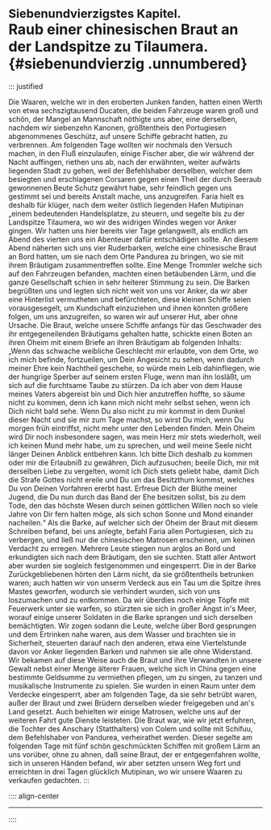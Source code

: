 # <small>Siebenundvierzigstes Kapitel.</small><br />Raub einer chinesischen Braut an der Landspitze zu Tilaumera.{#siebenundvierzig .unnumbered}

::: justified

Die Waaren, welche wir in den eroberten Junken fanden, hatten einen Werth von
etwa sechszigtausend Ducaten, die beiden Fahrzeuge waren groß und schön, der
Mangel an Mannschaft nöthigte uns aber, eine derselben, nachdem wir siebenzehn
Kanonen, größtentheis den Portugiesen abgenommenes Geschütz, auf unsere Schiffe
gebracht hatten, zu verbrennen. Am folgenden Tage wollten wir nochmals den
Versuch machen, in den Fluß einzulaufen, einige Fischer aber, die wir während
der Nacht auffingen, riethen uns ab, nach der erwähnten, weiter aufwärts
liegenden Stadt zu gehen, weil der Befehlshaber derselben, welcher dem besiegten
und erschlagenen Corsaren gegen einen Theil der durch Seeraub gewonnenen Beute
Schutz gewährt habe, sehr feindlich gegen uns gestimmt sei und bereits Anstalt
mache, uns anzugreifen. Faria hielt es deshalb für klüger, nach dem weiter
östlich liegenden Hafen Mutipinan „einem bedeutenden Handelsplatze, zu steuern,
und segelte bis zu der Landspitze Tilaumera, wo wir des widrigen Windes wegen
vor Anker gingen. Wir hatten uns hier bereits vier Tage gelangweilt, als endlich
am Abend des vierten uns ein Abenteuer dafür entschädigen sollte. An diesem
Abend näherten sich uns vier Ruderbarken, welche eine chinesische Braut an Bord
hatten, um sie nach dem Orte Pandurea zu bringen, wo sie mit ihrem Bräutigam
zusammentreffen sollte. Eine Menge Trommler welche sich auf den Fahrzeugen
befanden, machten einen betäubenden Lärm, und die ganze Gesellschaft schien in
sehr heiterer Stimmung zu sein. Die Barken begrüßten uns und legten sich nicht
weit von uns vor Anker, da wir aber eine Hinterlist vermutheten und
befürchteten, diese kleinen Schiffe seien vorausgesegelt, um Kundschaft
einzuziehen und ihnen könnten größere folgen, um uns anzugreifen, so waren wir
auf unserer Hut, aber ohne Ursache. Die Braut, welche unsere Schiffe anfangs für
das Geschwader des ihr entgegeneilenden Bräutigams gehalten hatte, schickte
einen Boten an ihren Oheim mit einem Briefe an ihren Bräutigam ab folgenden
Inhalts: „Wenn das schwache weibliche Geschlecht mir erlaubte, von dem Orte, wo
ich mich befinde, fortzueilen, um Dein Angesicht zu sehen, wenn dadurch meiner
Ehre kein Nachtheil geschehe, so würde mein Leib dahinfliegen, wie der hungrige
Sperber auf seinem ersten Fluge, wenn man ihn losläßt, um sich auf die
furchtsame Taube zu stürzen. Da ich aber von dem Hause meines Vaters abgereist
bin und Dich hier anzutreffen hoffte, so säume nicht zu kommen, denn ich kann
mich nicht mehr selbst sehen, wenn ich Dich nicht bald sehe. Wenn Du also nicht
zu mir kommst in dem Dunkel dieser Nacht und sie mir zum Tage machst, so wirst
Du mich, wenn Du morgen früh eintriffst, nicht mehr unter den Lebenden finden.
Mein Oheim wird Dir noch insbesondere sagen, was mein Herz mir stets wiederholt,
weil ich keinen Mund mehr habe, um zu sprechen, und weil meine Seele nicht
länger Deinen Anblick entbehren kann. Ich bitte Dich deshalb zu kommen oder mir
die Erlaubniß zu gewähren, Dich aufzusuchen; beeile Dich, mir mit derselben
Liebe zu vergelten, womit ich Dich stets geliebt habe, damit Dich die Strafe
Gottes nicht ereile und Du um das Besitzthum kommst, welches Du von Deinen
Vorfahren ererbt hast. Erfreue Dich der Blüthe meiner Jugend, die Du nun durch
das Band der Ehe besitzen sollst, bis zu dem Tode, den das höchste Wesen durch
seinen göttlichen Willen noch so viele Jahre von Dir fern halten möge, als sich
schon Sonne und Mond einander nacheilen.“ Als die Barke, auf welcher sich der
Oheim der Braut mit diesem Schreiben befand, bei uns anlegte, befahl Faria allen
Portugiesen, sich zu verbergen, und ließ nur die chinesischen Matrosen
erscheinen, um keinen Verdacht zu erregen. Mehrere Leute stiegen nun arglos an
Bord und erkundigten sich nach dem Bräutigam, den sie suchten. Statt aller
Antwort aber wurden sie sogleich festgenommen und eingesperrt. Die in der Barke
Zurückgebliebenen hörten den Lärm nicht, da sie größtentheils betrunken waren;
auch hatten wir von unserm Verdeck aus ein Tau um die Spitze ihres Mastes
geworfen, wodurch sie verhindert wurden, sich von uns loszumachen und zu
entkommen. Da wir überdies noch einige Töpfe mit Feuerwerk unter sie warfen, so
stürzten sie sich in großer Angst in's Meer, worauf einige unserer Soldaten in
die Barke sprangen und sich derselben bemächtigten. Wir zogen sodann die Leute,
welche über Bord gesprungen und dem Ertrinken nahe waren, aus dem Wasser und
brachten sie in Sicherheit, steuerten darauf nach den anderen, etwa eine
Viertelstunde davon vor Anker liegenden Barken und nahmen sie alle ohne
Widerstand. Wir bekamen auf diese Weise auch die Braut und ihre Verwandten in
unsere Gewalt nebst einer Menge älterer Frauen, welche sich in China gegen eine
bestimmte Geldsumme zu vermiethen pflegen, um zu singen, zu tanzen und
musikalische Instrumente zu spielen. Sie wurden in einen Raum unter dem Verdecke
eingesperrt, aber am folgenden Tage, da sie sehr betrübt waren, außer der Braut
und zwei Brüdern derselben wieder freigegeben und an's Land gesetzt. Auch
behielten wir einige Matrosen, welche uns auf der weiteren Fahrt gute Dienste
leisteten. Die Braut war, wie wir jetzt erfuhren, die Tochter des Anschary
(Statthalters) von Colem und sollte mit Schifuu, dem Befehlshaber von Pandurea,
verheirathet werden. Dieser segelte am folgenden Tage mit fünf schön
geschmückten Schiffen mit großem Lärm an uns vorüber, ohne zu ahnen, daß seine
Braut, der er entgegenfahren wollte, sich in unseren Händen befand, wir aber
setzten unsern Weg fort und erreichten in drei Tagen glücklich Mutipinan, wo wir
unsere Waaren zu verkaufen gedachten.
:::

:::: align-center
****
::::
